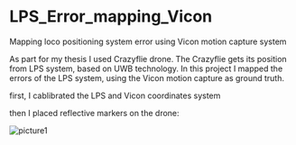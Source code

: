 # LPS_Error_mapping_Vicon
Mapping loco positioning system error using Vicon motion capture system

As part for my thesis I used Crazyflie drone.
The Crazyflie gets its position from LPS system, based on UWB technology.
In this project I mapped the errors of the LPS system, using the Vicon motion capture as ground truth.

first, I cablibrated the LPS and Vicon coordinates system

then I placed reflective markers on the drone:

![picture1](pictures/1.npg)
